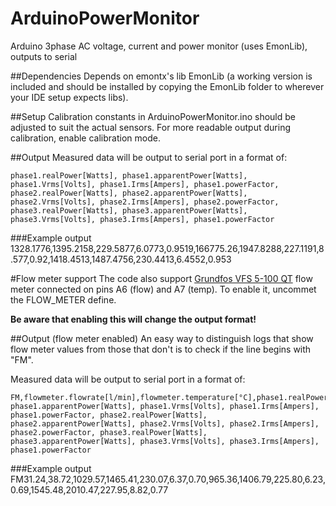 ArduinoPowerMonitor
===================

Arduino 3phase AC voltage, current and power monitor (uses EmonLib), outputs to serial

##Dependencies
Depends on emontx's lib EmonLib (a working version is included and should be installed by copying the EmonLib folder to wherever your IDE setup expects libs).

##Setup
Calibration constants in ArduinoPowerMonitor.ino should be adjusted to suit the actual sensors. For more readable output during calibration, enable calibration mode.

##Output
Measured data will be output to serial port in a format of:

    phase1.realPower[Watts], phase1.apparentPower[Watts], phase1.Vrms[Volts], phase1.Irms[Ampers], phase1.powerFactor, phase2.realPower[Watts], phase2.apparentPower[Watts], phase2.Vrms[Volts], phase2.Irms[Ampers], phase2.powerFactor, phase3.realPower[Watts], phase3.apparentPower[Watts], phase3.Vrms[Volts], phase3.Irms[Ampers], phase1.powerFactor

###Example output
    1328.1776,1395.2158,229.5877,6.0773,0.9519,166775.26,1947.8288,227.1191,8.577,0.92,1418.4513,1487.4756,230.4413,6.4552,0.953


#Flow meter support
The code also support [Grundfos VFS 5-100 QT](https://github.com/pingec/ArduinoPowerMonitor/raw/master/resources/Grundfosliterature-3081237.pdf) flow meter connected on pins A6 (flow) and A7 (temp).
To enable it, uncommet the FLOW_METER define.

**Be aware that enabling this will change the output format!**

##Output (flow meter enabled)
An easy way to distinguish logs that show flow meter values from those that don't is to check if the line begins with "FM".

Measured data will be output to serial port in a format of:

    FM,flowmeter.flowrate[l/min],flowmeter.temperature[°C],phase1.realPower[Watts], phase1.apparentPower[Watts], phase1.Vrms[Volts], phase1.Irms[Ampers], phase1.powerFactor, phase2.realPower[Watts], phase2.apparentPower[Watts], phase2.Vrms[Volts], phase2.Irms[Ampers], phase2.powerFactor, phase3.realPower[Watts], phase3.apparentPower[Watts], phase3.Vrms[Volts], phase3.Irms[Ampers], phase1.powerFactor

###Example output
    FM31.24,38.72,1029.57,1465.41,230.07,6.37,0.70,965.36,1406.79,225.80,6.23,0.69,1545.48,2010.47,227.95,8.82,0.77


